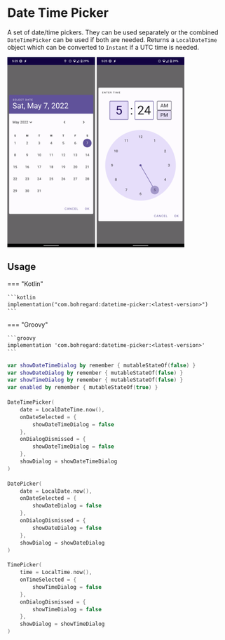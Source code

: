# Date Time Picker

A set of date/time pickers. They can be used separately or the combined `DateTimePicker` can be used if both are needed.
Returns a `LocalDateTime` object which can be converted to `Instant` if a UTC time is needed.

<img alt="Date Picker detail" src="/img/DatePicker.png" width="200"/>
<img alt="Time Picker detail" src="/img/TimePicker.png" width="200"/>

## Usage

=== "Kotlin"

    ```kotlin
    implementation("com.bohregard:datetime-picker:<latest-version>")
    ```

=== "Groovy"

    ```groovy
    implementation 'com.bohregard:datetime-picker:<latest-version>'
    ```

```kotlin
var showDateTimeDialog by remember { mutableStateOf(false) }
var showDateDialog by remember { mutableStateOf(false) }
var showTimeDialog by remember { mutableStateOf(false) }
var enabled by remember { mutableStateOf(true) }

DateTimePicker(
    date = LocalDateTime.now(),
    onDateSelected = {
        showDateTimeDialog = false
    },
    onDialogDismissed = {
        showDateTimeDialog = false
    },
    showDialog = showDateTimeDialog
)

DatePicker(
    date = LocalDate.now(),
    onDateSelected = {
        showDateDialog = false
    },
    onDialogDismissed = {
        showDateDialog = false
    },
    showDialog = showDateDialog
)

TimePicker(
    time = LocalTime.now(),
    onTimeSelected = {
        showTimeDialog = false
    },
    onDialogDismissed = {
        showTimeDialog = false
    },
    showDialog = showTimeDialog
)
```